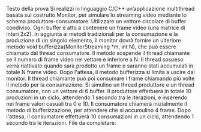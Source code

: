 Testo della prova
Si realizzi in linguaggio C/C++ un’applicazione multithread basata sul costrutto Monitor, per
simulare lo streaming video mediante lo schema produttore-consumatore. Utilizzare un vettore
circolare di buffer condiviso. Ogni buffer è atto a contenere un frame video (una matrice di interi 2x2).
In aggiunta ai metodi tradizionali per la consumazione e la produzione di un singolo elemento, il
monitor dovrà fornire un ulteriore metodo void bufferizza(MonitorStreaming *m, int
N), che può essere chiamato dal thread consumatore. Il metodo sospende il thread chiamante se il
numero di frame video nel vettore è inferiore a N.
Il thread sospeso verrà riattivato quando sarà prodotto un frame e saranno stati accumulati in totale N
frame video. Dopo l'attesa, il metodo bufferizza si limita a uscire dal monitor. Il thread chiamante può
poi consumare i frame chiamando più volte il metodo per la consumazione.
Si simulino un thread produttore e un thread consumatore, con un vettore di 6 buffer. Il produttore
effettuerà in totale 10 produzioni in un ciclo, attendendo 1 secondo tra le iterazioni, e inserendo nei
frame valori casuali tra 0 e 10. Il consumatore chiamerà inizialmente il metodo di bufferizzazione, per
attendere che si accumulino 4 frame. Dopo l'attesa, il consumatore effettuerà 10 consumazioni in un
ciclo, attendendo 1 secondo tra le iterazioni.
File da completare:
